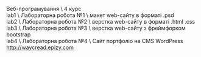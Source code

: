 Веб-програмування \ 4 курс  
lab1 \ Лабораторна робота №1 \ макет web-сайту в форматі .psd  
lab2 \ Лабораторна робота №2 \ верстка web-сайту в форматі .html .css  
lab3 \ Лабораторна робота №3 \ верстка web-сайту з фреймфорком bootstrap  
lab4 \ Лабораторна робота №4 \ Сайт портфоліо на CMS WordPress http://waycread.epizy.com
